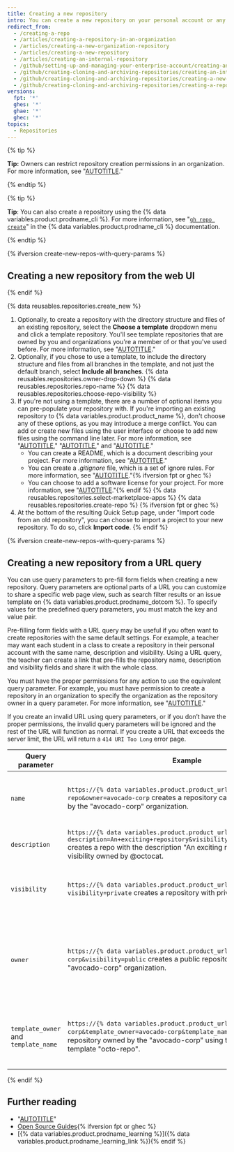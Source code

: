 ```yaml
---
title: Creating a new repository
intro: You can create a new repository on your personal account or any organization where you have sufficient permissions.
redirect_from:
  - /creating-a-repo
  - /articles/creating-a-repository-in-an-organization
  - /articles/creating-a-new-organization-repository
  - /articles/creating-a-new-repository
  - /articles/creating-an-internal-repository
  - /github/setting-up-and-managing-your-enterprise-account/creating-an-internal-repository
  - /github/creating-cloning-and-archiving-repositories/creating-an-internal-repository
  - /github/creating-cloning-and-archiving-repositories/creating-a-new-repository
  - /github/creating-cloning-and-archiving-repositories/creating-a-repository-on-github/creating-a-new-repository
versions:
  fpt: '*'
  ghes: '*'
  ghae: '*'
  ghec: '*'
topics:
  - Repositories
---
```

{% tip %}

**Tip:** Owners can restrict repository creation permissions in an organization. For more information, see "[AUTOTITLE](/organizations/managing-organization-settings/restricting-repository-creation-in-your-organization)."

{% endtip %}

{% tip %}

**Tip**: You can also create a repository using the {% data variables.product.prodname_cli %}. For more information, see "[`gh repo create`](https://cli.github.com/manual/gh_repo_create)" in the {% data variables.product.prodname_cli %} documentation.

{% endtip %}

{% ifversion create-new-repos-with-query-params %}

## Creating a new repository from the web UI

{% endif %}

{% data reusables.repositories.create_new %}
1. Optionally, to create a repository with the directory structure and files of an existing repository, select the **Choose a template** dropdown menu and click a template repository. You'll see template repositories that are owned by you and organizations you're a member of or that you've used before. For more information, see "[AUTOTITLE](/repositories/creating-and-managing-repositories/creating-a-repository-from-a-template)."
1. Optionally, if you chose to use a template, to include the directory structure and files from all branches in the template, and not just the default branch, select **Include all branches**.
{% data reusables.repositories.owner-drop-down %}
{% data reusables.repositories.repo-name %}
{% data reusables.repositories.choose-repo-visibility %}
1. If you're not using a template, there are a number of optional items you can pre-populate your repository with. If you're importing an existing repository to {% data variables.product.product_name %}, don't choose any of these options, as you may introduce a merge conflict. You can add or create new files using the user interface or choose to add new files using the command line later. For more information, see "[AUTOTITLE](/migrations/importing-source-code/using-the-command-line-to-import-source-code/importing-an-external-git-repository-using-the-command-line)," "[AUTOTITLE](/repositories/working-with-files/managing-files/adding-a-file-to-a-repository#adding-a-file-to-a-repository-using-the-command-line)," and "[AUTOTITLE](/pull-requests/collaborating-with-pull-requests/addressing-merge-conflicts)."
    - You can create a README, which is a document describing your project. For more information, see "[AUTOTITLE](/repositories/managing-your-repositorys-settings-and-features/customizing-your-repository/about-readmes)."
    - You can create a _.gitignore_ file, which is a set of ignore rules. For more information, see "[AUTOTITLE](/get-started/getting-started-with-git/ignoring-files)."{% ifversion fpt or ghec %}
    - You can choose to add a software license for your project. For more information, see "[AUTOTITLE](/repositories/managing-your-repositorys-settings-and-features/customizing-your-repository/licensing-a-repository)."{% endif %}
{% data reusables.repositories.select-marketplace-apps %}
{% data reusables.repositories.create-repo %}
{% ifversion fpt or ghec %}
1. At the bottom of the resulting Quick Setup page, under "Import code from an old repository", you can choose to import a project to your new repository. To do so, click **Import code**.
{% endif %}

{% ifversion create-new-repos-with-query-params %}

## Creating a new repository from a URL query

You can use query parameters to pre-fill form fields when creating a new repository. Query parameters are optional parts of a URL you can customize to share a specific web page view, such as search filter results or an issue template on {% data variables.product.prodname_dotcom %}. To specify values for the predefined query parameters, you must match the key and value pair.

Pre-filling form fields with a URL query may be useful if you often want to create repositories with the same default settings. For example, a teacher may want each student in a class to create a repository in their personal account with the same name, description and visibility. Using a URL query, the teacher can create a link that pre-fills the repository name, description and visibility fields and share it with the whole class.

You must have the proper permissions for any action to use the equivalent query parameter. For example, you must have permission to create a repository in an organization to specify the organization as the repository owner in a query parameter. For more information, see "[AUTOTITLE](/organizations/managing-user-access-to-your-organizations-repositories/repository-roles-for-an-organization)."

If you create an invalid URL using query parameters, or if you don’t have the proper permissions, the invalid query parameters will be ignored and the rest of the URL will function as normal. If you create a URL that exceeds the server limit, the URL will return a `414 URI Too Long` error page.

Query parameter | Example | Valid values
---  | --- | ---
`name` | `https://{% data variables.product.product_url %}/new?name=test-repo&owner=avocado-corp` creates a repository called "test-repo" owned by the "avocado-corp" organization. | Any valid repository name. Spaces must be replaced with `+` or `%20`.
`description` | `https://{% data variables.product.product_url %}/new?description=An+exciting+repository&visibility=private&owner=octocat` creates a repo with the description "An exciting repository" with private visibility owned by @octocat. | Any string. Spaces must be replaced with `+` or `%20`.
`visibility` | `https://{% data variables.product.product_url %}/new?visibility=private` creates a repository with private visibility. | `public`<br> `private`<br>{% ifversion not fpt %}`internal`{% endif %}
`owner` | `https://{% data variables.product.product_url %}/new?owner=avocado-corp&visibility=public` creates a public repository owned by the "avocado-corp" organization. | Any valid organization name or username. Alternatively, while signed in use `@me` to specify your user account as the owner.
`template_owner` and `template_name` | `https://{% data variables.product.product_url %}/new?owner=avocado-corp&template_owner=avocado-corp&template_name=octo-repo` creates a repository owned by the "avocado-corp" using the avocado-corp's template "octo-repo". | The username of the template owner and the name of the repository template.
{% endif %}

## Further reading

- "[AUTOTITLE](/organizations/managing-user-access-to-your-organizations-repositories)"
- [Open Source Guides](https://opensource.guide/){% ifversion fpt or ghec %}
- [{% data variables.product.prodname_learning %}]({% data variables.product.prodname_learning_link %}){% endif %}
